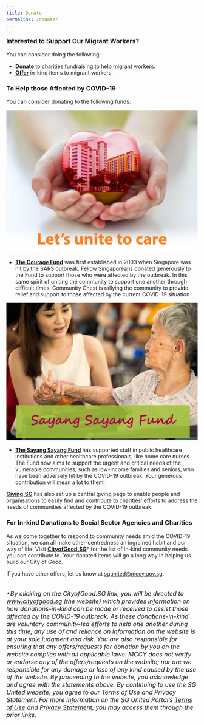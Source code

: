 ```yaml
---
title: Donate
permalink: /donate/
---
```

### Interested to Support Our Migrant Workers?
You can consider doing the following:

* **[Donate](https://www.giving.sg/search?q=migrant%20workers%20center)** to charities fundraising to help migrant workers. 
* **[Offer](https://cityofgood.sg/sgunited)** in-kind items to migrant workers.

### To Help those Affected by COVID-19 
You can consider donating to the following funds:

[![The Courage Fund](/images/TCF.jpeg)](https://www.giving.sg/community-chest/thecouragefund)
- **[The Courage Fund](https://www.giving.sg/community-chest/thecouragefund)** was first established in 2003 when Singapore was hit by the SARS outbreak. Fellow Singaporeans donated generously to the Fund to support those who were affected by the outbreak. In this same spirit of uniting the community to support one another through difficult times, Community Chest is rallying the community to provide relief and support to those affected by the current COVID-19 situation

[![The Sayang Sayang Fund](/images/TSSF.jpeg)](https://www.giving.sg/community-foundation-of-singapore/sayang_sayang_fund)
- **[The Sayang Sayang Fund](https://www.giving.sg/community-foundation-of-singapore/sayang_sayang_fund)** has supported staff in public healthcare institutions and other healthcare professionals, like home care nurses. The Fund now aims to support the urgent and critical needs of the vulnerable communities, such as low-income families and seniors, who have been adversely hit by the COVID-19 outbreak.  Your generous contribution will mean a lot to them!

**[Giving.SG](https://www.giving.sg/sgunited)** has also set up a central giving page to enable people and organisations to easily find and contribute to charities’ efforts to address the needs of communities affected by the COVID-19 outbreak.

### For In-kind Donations to Social Sector Agencies and Charities
As we come together to respond to community needs amid the COVID-19 situation, we can all make other-centredness an ingrained habit and our way of life. Visit **[CityofGood.SG](https://cityofgood.sg/sgunited/)*** for the list of in-kind community needs you can contribute to. Your donated items will go a long way in helping us build our City of Good.
  
If you have other offers, let us know at [sgunited@mccy.gov.sg](mailto:sgunited@mccy.gov.sg).
<br>
<br>
<br>
<font size="3"><i> *By clicking on the CityofGood.SG link, you will be directed to www.cityofgood.sg (the website) which provides information on how donations-in-kind can be made or received to assist those affected by the COVID-19 outbreak. As these donations-in-kind are voluntary community-led efforts to help one another during this time, any use of and reliance on information on the website is at your sole judgment and risk. You are also responsible for ensuring that any offers/requests for donation by you on the website complies with all applicable laws.</i></font>
<font size="3"><i> MCCY does not verify or endorse any of the offers/requests on the website; nor are we responsible for any damage or loss of any kind caused by the use of the website. By proceeding to the website, you acknowledge and agree with the statements above. By continuing to use the SG United website, you agree to our Terms of Use and Privacy Statement.</i></font>
<font size="3"><i> For more information on the SG United Portal’s <a href="https://www.sgunited.gov.sg/terms-of-use/">Terms of Use</a> and <a href="https://www.sgunited.gov.sg/privacy/">Privacy Statement</a>, you may access them through the prior links.</i></font>
